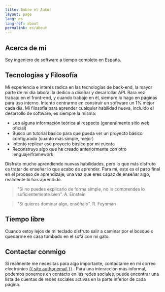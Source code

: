 ```yaml
---
title: Sobre el Autor
layout: page
lang: es
lang-ref: about
permalink: es/about
---
```

## Acerca de mí
Soy ingeniero de software a tiempo completo en España.

## Tecnologías y Filosofía
Mi experiencia e interés radica en las tecnologías de back-end, la mayor parte de mi día laboral la dedico a diseñar y desarrollar API. Rara vez trabajo en el front-end, y cuando trabajo en él, siempre lo hago en páginas para uso interno. Intento centrarme en construir un software un 1% mejor cada día. Mi filosofía para aprender cualquier habilidad nueva, incluido el desarrollo de software, es siempre la misma:

   - Leo alguna información teórica al respecto (generalmente sitio web oficial)
   - Busco un tutorial básico para que pueda ver un proyecto básico configurado (cuanto más simple, mejor)
   - Intento replicar ese proyecto básico por mi cuenta
   - Reconstruyo algo que he creado anteriormente con otro lenguaje/framework

Disfruto mucho aprendiendo nuevas habilidades, pero lo que más disfruto es tratar de enseñar lo que acabo de aprender. Para mí, este es el paso final en el proceso de aprendizaje, una vez que eres capaz de enseñar algo, realmente lo has aprendido.

   > "Si no puedes explicarlo de forma simple, no lo comprendes lo suficientemente bien". A. Einstein

   > "Si quieres dominar algo, enséñalo". R. Feynman

## Tiempo libre
Cuando estoy lejos de mi teclado disfruto salir a caminar por el bosque o quedarme en casa tumbado en el sofá con mi gato.

## Contactar conmigo
Si realmente me necesitas para algo importante, contáctame en mi correo electrónico <a class="u-email" href="mailto:{{ site.author.email }}">{{ site.author.email }}</a> . Para una interacción más informal, podemos ponernos en contacto en las redes sociales, puede encontrar una lista de cuentas de redes sociales activas en la parte inferior de cada página.